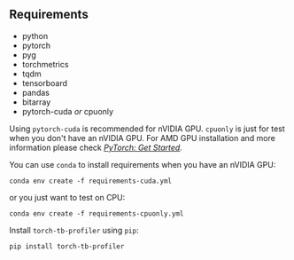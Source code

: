## Requirements

  - python
  - pytorch
  - pyg
  - torchmetrics
  - tqdm
  - tensorboard
  - pandas
  - bitarray
  - pytorch-cuda *or* cpuonly

Using `pytorch-cuda` is recommended for nVIDIA GPU. `cpuonly` is just for test when you don't have an nVIDIA GPU. For AMD GPU installation and more information please check [*PyTorch: Get Started*](https://pytorch.org/get-started/locally/).

You can use `conda` to install requirements when you have an nVIDIA GPU:

```
conda env create -f requirements-cuda.yml
```

or you just want to test on CPU:

```
conda env create -f requirements-cpuonly.yml
```

Install `torch-tb-profiler` using `pip`:

```
pip install torch-tb-profiler
```




